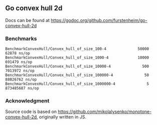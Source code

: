 ## Go convex hull 2d

Docs can be found at https://godoc.org/github.com/furstenheim/go-convex-hull-2d

### Benchmarks

    BenchmarkConvexHull/Convex_hull_of_size_100-4         	   50000	     62878 ns/op
    BenchmarkConvexHull/Convex_hull_of_size_1000-4        	   10000	    691479 ns/op
    BenchmarkConvexHull/Convex_hull_of_size_10000-4       	     500	   7013972 ns/op
    BenchmarkConvexHull/Convex_hull_of_size_100000-4      	      50	  88026762 ns/op
    BenchmarkConvexHull/Convex_hull_of_size_1000000-4     	       5	 873485687 ns/op

### Acknowledgment

Source code is based on https://github.com/mikolalysenko/monotone-convex-hull-2d, originally written in JS.
